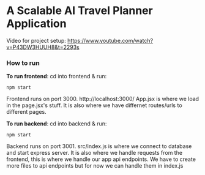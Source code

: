 # A Scalable AI Travel Planner Application

Video for project setup: https://www.youtube.com/watch?v=P43DW3HUUH8&t=2293s


### How to run
**To run frontend**:
cd into frontend & run:
```
npm start
```
Frontend runs on port 3000. http://localhost:3000/
App.jsx is where we load in the page.jsx's stuff. It is also where we have differnet routes/urls to different pages. 

**To run backend**:
cd into backend & run:
```
npm start
```
Backend runs on port 3001. 
src/index.js is where we connect to database and start express server. It is also where we handle requests from the frontend, this is where we handle our app api endpoints. We have to create more files to api endpoints but for now we can handle them in index.js